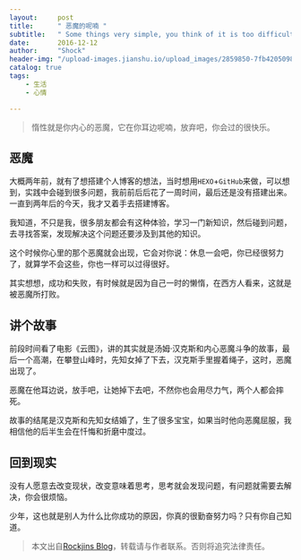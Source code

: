 ```yaml
---
layout:     post
title:      " 恶魔的呢喃 "
subtitle:   " Some things very simple, you think of it is too difficult. "
date:       2016-12-12
author:     "Shock"
header-img: "/upload-images.jianshu.io/upload_images/2859850-7fb42050988921ad.jpg?imageMogr2/auto-orient/strip%7CimageView2/2/w/1240"
catalog: true
tags:
    - 生活
    - 心情

---
```


> 惰性就是你内心的恶魔，它在你耳边呢喃，放弃吧，你会过的很快乐。

## 恶魔

大概两年前，就有了想搭建个人博客的想法，当时想用`HEXO`+`GitHub`来做，可以想到，实践中会碰到很多问题，我前前后后花了一周时间，最后还是没有搭建出来。一直到两年后的今天，我才又着手去搭建博客。

我知道，不只是我，很多朋友都会有这种体验，学习一门新知识，然后碰到问题，去寻找答案，发现解决这个问题还要涉及到其他的知识。

这个时候你心里的那个恶魔就会出现，它会对你说：休息一会吧，你已经很努力了，就算学不会这些，你也一样可以过得很好。

其实想想，成功和失败，有时候就是因为自己一时的懒惰，在西方人看来，这就是被恶魔所打败。


## 讲个故事

前段时间看了电影《云图》，讲的其实就是汤姆·汉克斯和内心恶魔斗争的故事，最后一个高潮，在攀登山峰时，先知女掉了下去，汉克斯手里握着绳子，这时，恶魔出现了。

恶魔在他耳边说，放手吧，让她掉下去吧，不然你也会用尽力气，两个人都会摔死。

故事的结尾是汉克斯和先知女结婚了，生了很多宝宝，如果当时他向恶魔屈服，我相信他的后半生会在忏悔和折磨中度过。

## 回到现实

没有人愿意去改变现状，改变意味着思考，思考就会发现问题，有问题就需要去解决，你会很烦恼。

少年，这也就是别人为什么比你成功的原因，你真的很勤奋努力吗？只有你自己知道。

> 本文出自[Rockjins Blog](https://rockjins.github.io)，转载请与作者联系。否则将追究法律责任。
